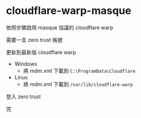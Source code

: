 # cloudflare-warp-masque

依照步驟啟用 masque 協議的 cloudflare warp

需要一支 zero trust 帳號

更新到最新版 cloudflare warp

-   Windows
    -   將 mdm.xml 下載到 `C:\ProgramData\Cloudflare`
-   Linux
    -   將 mdm.xml 下載到 `/var/lib/cloudflare-warp`

登入 zero trust

完
